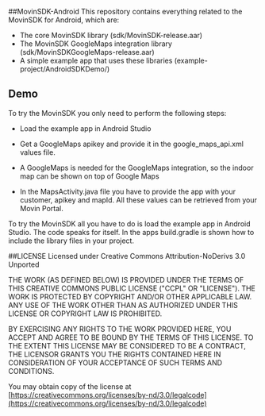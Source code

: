 ##MovinSDK-Android
This repository contains everything related to the MovinSDK for Android, which are:

* The core MovinSDK library (sdk/MovinSDK-release.aar)
* The MovinSDK GoogleMaps integration library (sdk/MovinSDKGoogleMaps-release.aar)
* A simple example app that uses these libraries (example-project/AndroidSDKDemo/)

Demo
----
To try the MovinSDK you only need to perform the following steps:

* Load the example app in Android Studio

* Get a GoogleMaps apikey and provide it in the google_maps_api.xml values file.

 * A GoogleMaps is needed for the GoogleMaps integration, so the indoor map can be shown on top of Google Maps
 
* In the MapsActivity.java file you have to provide the app with your customer, apikey and mapId. All these values can be retrieved from your Movin Portal.

To try the MovinSDK all you have to do is load the example app in Android Studio. The code speaks for itself.
In the apps build.gradle is shown how to include the library files in your project.

##LICENSE
Licensed under Creative Commons Attribution-NoDerivs 3.0 Unported

THE WORK (AS DEFINED BELOW) IS PROVIDED UNDER THE TERMS OF THIS CREATIVE COMMONS PUBLIC LICENSE ("CCPL" OR "LICENSE"). THE WORK IS PROTECTED BY COPYRIGHT AND/OR OTHER APPLICABLE LAW. ANY USE OF THE WORK OTHER THAN AS AUTHORIZED UNDER THIS LICENSE OR COPYRIGHT LAW IS PROHIBITED.

BY EXERCISING ANY RIGHTS TO THE WORK PROVIDED HERE, YOU ACCEPT AND AGREE TO BE BOUND BY THE TERMS OF THIS LICENSE. TO THE EXTENT THIS LICENSE MAY BE CONSIDERED TO BE A CONTRACT, THE LICENSOR GRANTS YOU THE RIGHTS CONTAINED HERE IN CONSIDERATION OF YOUR ACCEPTANCE OF SUCH TERMS AND CONDITIONS.

You may obtain copy of the license at [https://creativecommons.org/licenses/by-nd/3.0/legalcode](https://creativecommons.org/licenses/by-nd/3.0/legalcode)